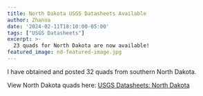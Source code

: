 ```yaml
---
title: North Dakota USGS Datasheets Available
author: Zhanna
date: '2024-02-11T18:10:00-05:00'
tags: ["USGS Datasheets"]
excerpt: >-
  23 quads for North Dakota are now available!
featured_image: nd-featured-image.jpg
---
```


I have obtained and posted 32 quads from southern North Dakota.

View North Dakota quads here: [USGS Datasheets: North Dakota](/usgs-datasheets/north-dakota/)
